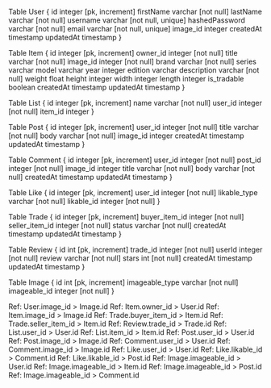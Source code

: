 Table User {
  id integer [pk, increment]
  firstName varchar [not null]
  lastName varchar [not null]
  username varchar [not null, unique]
  hashedPassword varchar [not null]
  email varchar [not null, unique]
  image_id integer
  createdAt timestamp
  updatedAt timestamp
}

Table Item {
  id integer [pk, increment]
  owner_id integer [not null]
  title varchar [not null]
  image_id integer [not null]
  brand varchar [not null]
  series varchar
  model varchar
  year integer
  edition varchar
  description varchar [not null]
  weight float
  height integer
  width integer
  length integer
  is_tradable boolean
  createdAt timestamp
  updatedAt timestamp
}

Table List {
  id integer [pk, increment]
  name varchar [not null]
  user_id integer [not null]
  item_id integer
}

Table Post {
  id integer [pk, increment]
  user_id integer [not null]
  title varchar [not null]
  body varchar [not null]
  image_id integer
  createdAt timestamp
  updatedAt timestamp
}

Table Comment {
  id integer [pk, increment]
  user_id integer [not null]
  post_id integer [not null]
  image_id integer
  title varchar [not null]
  body varchar [not null]
  createdAt timestamp
  updatedAt timestamp
}

Table Like {
  id integer [pk, increment]
  user_id integer [not null]
  likable_type varchar [not null]
  likable_id integer [not null]
}

Table Trade {
  id integer [pk, increment]
  buyer_item_id integer [not null]
  seller_item_id integer [not null]
  status varchar [not null]
  createdAt timestamp
  updatedAt timestamp
}

Table Review {
  id int [pk, increment]
  trade_id integer [not null]
  userId integer [not null]
  review varchar [not null]
  stars int [not null]
  createdAt timestamp
  updatedAt timestamp
}

Table Image {
  id int [pk, increment]
  imageable_type varchar [not null]
  imageable_id integer [not null]
}

Ref: User.image_id > Image.id
Ref: Item.owner_id > User.id
Ref: Item.image_id > Image.id
Ref: Trade.buyer_item_id > Item.id
Ref: Trade.seller_item_id > Item.id
Ref: Review.trade_id > Trade.id
Ref: List.user_id > User.id
Ref: List.item_id > Item.id
Ref: Post.user_id > User.id
Ref: Post.image_id > Image.id
Ref: Comment.user_id > User.id
Ref: Comment.image_id > Image.id
Ref: Like.user_id > User.id
Ref: Like.likable_id > Comment.id
Ref: Like.likable_id > Post.id
Ref: Image.imageable_id > User.id
Ref: Image.imageable_id > Item.id
Ref: Image.imageable_id > Post.id
Ref: Image.imageable_id > Comment.id
